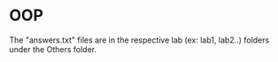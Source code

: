 # OOP
The "answers.txt" files are in the respective lab (ex: lab1, lab2..) folders under the Others folder.

